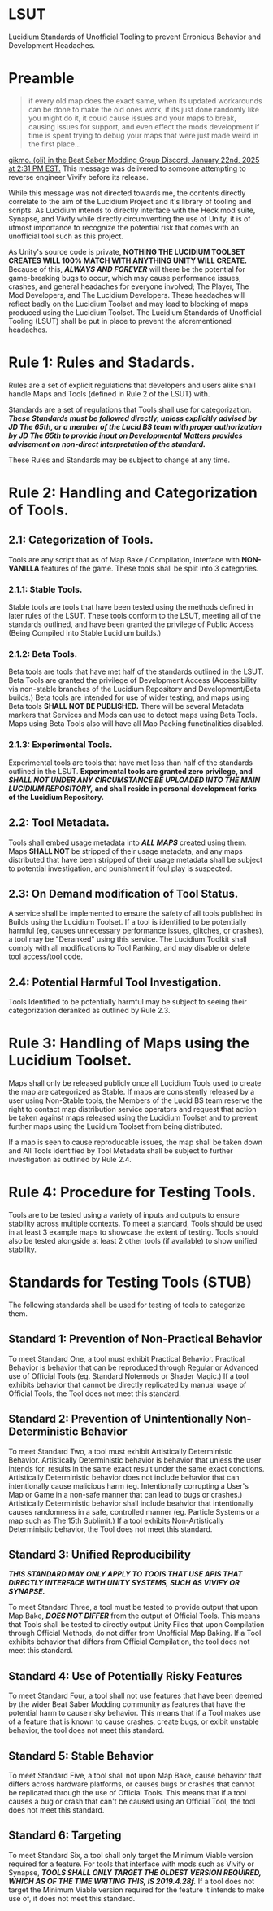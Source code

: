 # LSUT
Lucidium Standards of Unofficial Tooling to prevent Erronious Behavior and Development Headaches.

# Preamble

> if every old map does the exact same, when its updated workarounds can be done to make the old ones work, if its just done randomly like you might do it, it could cause issues and your maps to break, causing issues for support, and even effect the mods development if time is spent trying to debug your maps that were just made weird in the first place...

[gikmo. (oli) in the Beat Saber Modding Group Discord, January 22nd, 2025 at 2:31 PM EST.](https://discord.com/channels/441805394323439646/441805394323439648/1331707777235685417) This message was delivered to someone attempting to reverse engineer Vivify before its release.

While this message was not directed towards me, the contents directly correlate to the aim of the Lucidium Project and it's library of tooling and scripts. As Lucidium intends to directly interface with the Heck mod suite, Synapse, and Vivify while directly circumventing the use of Unity, it is of utmost importance to recognize the potential risk that comes with an unofficial tool such as this project. 

As Unity's source code is private, **NOTHING THE LUCIDIUM TOOLSET CREATES WILL 100% MATCH WITH ANYTHING UNITY WILL CREATE.** Because of this, ***ALWAYS AND FOREVER*** will there be the potential for game-breaking bugs to occur, which may cause performance issues, crashes, and general headaches for everyone involved; The Player, The Mod Developers, and The Lucidium Developers. These headaches will reflect badly on the Lucidium Toolset and may lead to blocking of maps produced using the Lucidium Toolset. The Lucidium Standards of Unofficial Tooling (LSUT) shall be put in place to prevent the aforementioned headaches.

# Rule 1: Rules and Stadards.

Rules are a set of explicit regulations that developers and users alike shall handle Maps and Tools (defined in Rule 2 of the LSUT) with. 

Standards are a set of regulations that Tools shall use for categorization. ***These Standards must be followed directly, unless explicitly advised by JD The 65th, or a member of the Lucid BS team with proper authorization by JD The 65th to provide input on Developmental Matters provides advisement on non-direct interpretation of the standard.***

These Rules and Standards may be subject to change at any time.

# Rule 2: Handling and Categorization of Tools.
## 2.1: Categorization of Tools.
Tools are any script that as of Map Bake / Compilation, interface with **NON-VANILLA** features of the game. These tools shall be split into 3 categories.
### 2.1.1: Stable Tools.
Stable tools are tools that have been tested using the methods defined in later rules of the LSUT. These tools conform to the LSUT, meeting all of the standards outlined, and have been granted the privilege of Public Access (Being Compiled into Stable Lucidium builds.)
### 2.1.2: Beta Tools.
Beta tools are tools that have met half of the standards outlined in the LSUT. Beta Tools are granted the privilege of Development Access (Accessibility via non-stable branches of the Lucidium Repository and Development/Beta builds.) Beta tools are intended for use of wider testing, and maps using Beta tools **SHALL NOT BE PUBLISHED.** There will be several Metadata markers that Services and Mods can use to detect maps using Beta Tools. Maps using Beta Tools also will have all Map Packing functinalities disabled.
### 2.1.3: Experimental Tools.
Experimental tools are tools that have met less than half of the standards outlined in the LSUT. **Experimental tools are granted zero privilege, and** ***SHALL NOT UNDER ANY CIRCUMSTANCE BE UPLOADED INTO THE MAIN LUCIDIUM REPOSITORY,*** **and shall reside in personal development forks of the Lucidium Repository.**
## 2.2: Tool Metadata.
Tools shall embed usage metadata into ***ALL MAPS*** created using them. Maps **SHALL NOT** be stripped of their usage metadata, and any maps distributed that have been stripped of their usage metadata shall be subject to potential investigation, and punishment if foul play is suspected.
## 2.3: On Demand modification of Tool Status.
A service shall be implemented to ensure the safety of all tools published in Builds using the Lucidium Toolset. If a tool is identified to be potentially harmful (eg, causes unnecessary performance issues, glitches, or crashes), a tool may be "Deranked" using this service. The Lucidium Toolkit shall comply with all modifications to Tool Ranking, and may disable or delete tool access/tool code.
## 2.4: Potential Harmful Tool Investigation.
Tools Identified to be potentially harmful may be subject to seeing their categorization deranked as outlined by Rule 2.3.

# Rule 3: Handling of Maps using the Lucidium Toolset.
Maps shall only be released publicly once all Lucidium Tools used to create the map are categorized as Stable. If maps are consistently released by a user using Non-Stable tools, the Members of the Lucid BS team reserve the right to contact map distribution service operators and request that action be taken against maps released using the Lucidium Toolset and to prevent further maps using the Lucidium Toolset from being distributed. 

If a map is seen to cause reproducable issues, the map shall be taken down and All Tools identified by Tool Metadata shall be subject to further investigation as outlined by Rule 2.4.

# Rule 4: Procedure for Testing Tools.
Tools are to be tested using a variety of inputs and outputs to ensure stability across multiple contexts. To meet a standard, Tools should be used in at least 3 example maps to showcase the extent of testing. Tools should also be tested alongside at least 2 other tools (if available) to show unified stability.

# Standards for Testing Tools (STUB)
The following standards shall be used for testing of tools to categorize them.

## Standard 1: Prevention of Non-Practical Behavior
To meet Standard One, a tool must exhibit Practical Behavior. Practical Behavior is behavior that can be reproduced through Regular or Advanced use of Official Tools (eg. Standard Notemods or Shader Magic.) If a tool exhibits behavior that cannot be directly replicated by manual usage of Official Tools, the Tool does not meet this standard.

## Standard 2: Prevention of Unintentionally Non-Deterministic Behavior
To meet Standard Two, a tool must exhibit Artistically Deterministic Behavior. Artistically Deterministic behavior is behavior that unless the user intends for, results in the same exact result under the same exact condtions. Artistically Deterministic behavior does not include behavior that can intentionally cause malicious harm (eg. Intentionally corrupting a User's Map or Game in a non-safe manner that can lead to bugs or crashes.) Artistically Deterministic behavior shall include beahvior that intentionally causes randomness in a safe, controlled manner (eg. Particle Systems or a map such as The 15th Sublimit.) If a tool exhibits Non-Artistically Deterministic behavior, the Tool does not meet this standard.

## Standard 3: Unified Reproducibility
***THIS STANDARD MAY ONLY APPLY TO TOOlS THAT USE APIS THAT DIRECTLY INTERFACE WITH UNITY SYSTEMS, SUCH AS VIVIFY OR SYNAPSE.***

To meet Standard Three, a tool must be tested to provide output that upon Map Bake, ***DOES NOT DIFFER*** from the output of Official Tools. This means that Tools shall be tested to directly output Unity Files that upon Compilation through Official Methods, do not differ from Unofficial Map Baking. If a Tool exhibits behavior that differs from Official Compilation, the tool does not meet this standard.

## Standard 4: Use of Potentially Risky Features
To meet Standard Four, a tool shall not use features that have been deemed by the wider Beat Saber Modding community as features that have the potential harm to cause risky behavior. This means that if a Tool makes use of a feature that is known to cause crashes, create bugs, or exibit unstable behavior, the tool does not meet this standard.

## Standard 5: Stable Behavior
To meet Standard Five, a tool shall not upon Map Bake, cause behavior that differs across hardware platforms, or causes bugs or crashes that cannot be replicated through the use of Official Tools. This means that if a tool causes a bug or crash that can't be caused using an Official Tool, the tool does not meet this standard.

## Standard 6: Targeting
To meet Standard Six, a tool shall only target the Minimum Viable version required for a feature. For tools that interface with mods such as Vivify or Synapse, ***TOOLS SHALL ONLY TARGET THE OLDEST VERSION REQUIRED, WHICH AS OF THE TIME WRITING THIS, IS 2019.4.28f.*** If a tool does not target the Minimum Viable version required for the feature it intends to make use of, it does not meet this standard.

